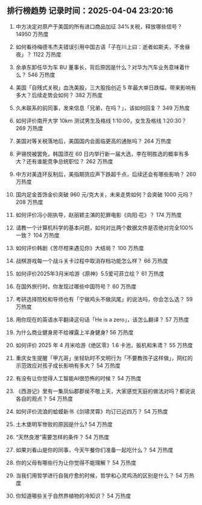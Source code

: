 
## 排行榜趋势 记录时间：2025-04-04 23:20:16
  
  1. 中方决定对原产于美国的所有进口商品加征 34%关税，释放哪些信号？ 14950 万热度
    
  2. 如何看待梅德韦杰夫错误引用中国古语「子在川上曰：逝者如斯夫，不舍昼夜」？ 1122 万热度
    
  3. 余承东卸任华为车 BU 董事长，背后原因是什么？对华为汽车业务意味着什么？ 546 万热度
    
  4. 美国「自残式关税」血洗美股，三大股指创近 5 年最大单日跌幅，带来影响有多大？后续走势会如何？ 382 万热度
    
  5. 久未联系的前同事，发来信息「兄弟，在吗？」，该如何回复？ 349 万热度
    
  6. 如何评价南开大学 10km 测试男生及格线 1:10:00，女生及格线 1:20:30？ 269 万热度
    
  7. 美国对等关税落地后，美国国内会面临更高的通胀吗？ 264 万热度
    
  8. 尹锡悦被罢免，韩国须在 60 日内举行新一届大选，李在明胜选的概率有多大？还有谁能竞争总统职位？ 262 万热度
    
  9. 中方对美连环反制后，美指期货应声下跌超千点，后续还会有哪些影响？ 260 万热度
    
  10. 国内足金首饰金价突破 960 元/克大关，未来走势如何？会突破 1000 元吗？ 208 万热度
    
  11. 如何评价冯小刚执导，赵丽颖主演的犯罪电影《向阳·花》？ 174 万热度
    
  12. 请教一个计算机科学的基本问题，如何对比两个数据文件是否绝对完全100%一致？ 104 万热度
    
  13. 如何评价韩剧《苦尽柑来遇见你》大结局？ 100 万热度
    
  14. 战棋游戏每一个战斗关卡过程中取消存档功能怎么样？ 66 万热度
    
  15. 如何评价2025年3月米哈游《原神》5.5爱可菲立绘？ 61 万热度
    
  16. 在国外旅行时，你发现过哪些中国符号？ 60 万热度
    
  17. 考研选择院校和导师也有「宁做鸡头不做凤尾」的说法吗，你会怎么选？ 59 万热度
    
  18. 用你现在的英语水平翻译这句话「He is a zero」，该怎么翻译？ 57 万热度
    
  19. 为什么商业健身房不给裸露上半身健身? 56 万热度
    
  20. 如何评价 2025 年 4 月米哈游《绝区零》1.6 卡池，扳机和朱鸢？ 55 万热度
    
  21. 重庆女生提醒「甲亢哥」坐轻轨时不文明行为「不要教孩子这样做」，网红的示范效应对孩子成长影响有多大？ 54 万热度
    
  22. 有没有让你觉得人工智能AI很恐怖的时候？ 54 万热度
    
  23. 《西游记》里有一集凤仙郡郡侯不敬上天，大家感觉天庭的做法对吗？都说说各自的观点？ 54 万热度
    
  24. 如何评价流浪的蛤蟆新书《剑啸灵霄》均订已近四万？ 54 万热度
    
  25. 土木堡明军惨败的原因是什么? 54 万热度
    
  26. “天然良港”需要怎样的条件？ 54 万热度
    
  27. 如果刘看山是你的同事，今天午餐你们准备一起吃什么？ 54 万热度
    
  28. 你的父母有哪些行为让你觉得不能理解？ 54 万热度
    
  29. 当我们用哲学进行自我疗愈的时候，哲学和心灵鸡汤的区别是什么？ 54 万热度
    
  30. 你知道哪些关于自然界植物的冷知识？ 54 万热度
    